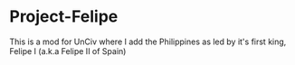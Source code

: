 # Project-Felipe
This is a mod for UnCiv where I add the Philippines as led by it's first king, Felipe I (a.k.a Felipe II of Spain)
